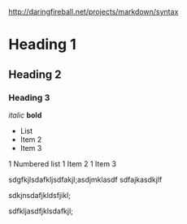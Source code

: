 ﻿http://daringfireball.net/projects/markdown/syntax

# Heading 1
## Heading 2
### Heading 3

*italic*
**bold**

* List
* Item 2
* Item 3

1 Numbered list
1 Item 2
1 Item 3

sdgfkjlsdafkljsdfakjl;asdjmklasdf
sdfajkasdkjlf

sdkjnsdafjkldsfjikl;

sdfkljasdfjklsdafkjl;


